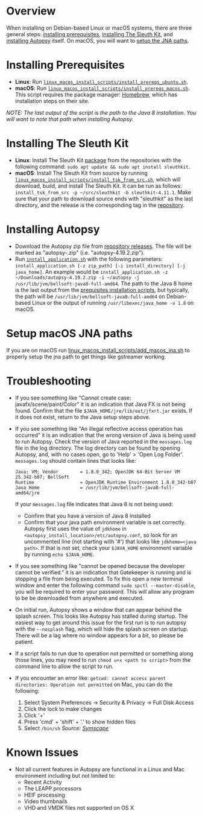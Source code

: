 # Overview

When installing on Debian-based Linux or macOS systems, there are three general steps: [installing prerequisites](#installing-prerequisites), [installing The Sleuth Kit](#installing-the-sleuth-kit), and [installing Autopsy](#installing-autopsy) itself.  On macOS, you will want to [setup the JNA paths](#setup-macos-jna-paths).

# Installing Prerequisites

- **Linux**: Run [`linux_macos_install_scripts/install_prereqs_ubuntu.sh`](./linux_macos_install_scripts/install_prereqs_ubuntu.sh).
- **macOS**: Run [`linux_macos_install_scripts/install_prereqs_macos.sh`](./linux_macos_install_scripts/install_prereqs_macos.sh).  This script requires the package manager: [Homebrew](https://brew.sh/), which has installation steps on their site.

*NOTE: The last output of the script is the path to the Java 8 installation.  You will want to note that path when installing Autopsy.*

# Installing The Sleuth Kit

- **Linux**: Install The Sleuth Kit [package](https://packages.ubuntu.com/search?suite=default&keywords=sleuthkit) from the repositories with the following command: `sudo apt update && sudo apt install sleuthkit`.
- **macOS**: Install The Sleuth Kit from source by running [`linux_macos_install_scripts/install_tsk_from_src.sh`](./linux_macos_install_scripts/install_tsk_from_src.sh), which will download, build, and install The Sleuth Kit.  It can be run as follows: `install_tsk_from_src -p ~/src/sleuthkit -b sleuthkit-4.11.1`.  Make sure that your path to download source ends with "sleuthkit" as the last directory, and the release is the corresponding tag in the [repository](https://github.com/sleuthkit/sleuthkit).

# Installing Autopsy

- Download the Autopsy zip file from [repository releases](https://github.com/sleuthkit/autopsy/releases).  The file will be marked as "autopsy-<release>.zip" (i.e. "autopsy-4.19.2.zip").
- Run [`install_application.sh`](./linux_macos_install_scripts/install_application.sh) with the following parameters: `install_application.sh [-z zip_path] [-i install_directory] [-j java_home]`.  An example would be `install_application.sh -z ~/Downloads/autopsy-4.19.2.zip -i ~/autopsy -j /usr/lib/jvm/bellsoft-java8-full-amd64`.  The path to the Java 8 home is the last output from the [prequisites installation scripts](#installing-prerequisites), but typically, the path will be `/usr/lib/jvm/bellsoft-java8-full-amd64` on Debian-based Linux or the output of running `/usr/libexec/java_home -v 1.8` on macOS.

# Setup macOS JNA paths
If you are on macOS run [linux_macos_install_scripts/add_macos_jna.sh](./linux_macos_install_scripts/add_macos_jna.sh) to properly setup the jna path to get things like gstreamer working.

# Troubleshooting
- If you see something like "Cannot create case: javafx/scene/paint/Color" it is an indication that Java FX
  is not being found.  Confirm that the file `$JAVA_HOME/jre/lib/ext/jfxrt.jar` exists. If it does not exist, return to the Java
  setup steps above.
- If you see something like "An illegal reflective access operation has occurred" it is an indication that
  the wrong version of Java is being used to run Autopsy.
  Check the version of Java reported in the `messages.log` file in the log directory.  The log directory can be found by opening Autopsy, and, with no cases open, go to 'Help' > 'Open Log Folder'. `messages.log` should contain lines that looks like:
  ```
  Java; VM; Vendor        = 1.8.0_342; OpenJDK 64-Bit Server VM 25.342-b07; BellSoft
  Runtime                 = OpenJDK Runtime Environment 1.8.0_342-b07
  Java Home               = /usr/lib/jvm/bellsoft-java8-full-amd64/jre
  ```

  If your `messages.log` file indicates that Java 8 is not being used:
  - Confirm that you have a version of Java 8 installed
  - Confirm that your java path environment variable is set correctly.  Autopsy first uses the value of `jdkhome` in `<autopsy_install_location>/etc/autopsy.conf`, so look for an uncommented line (not starting with '#') that looks like `jdkhome=<java path>`.  If that is not set, check your `$JAVA_HOME` environment variable by running `echo $JAVA_HOME`.
- If you see something like "cannot be opened because the developer cannot be verified." it is an indication that Gatekeeper is running and is stopping a file from being executed.  To fix this open a new terminal window and enter the following command `sudo spctl --master-disable`, you will be required to enter your password.  This will allow any program to be be downloaded from anywhere and executed.
- On initial run, Autopsy shows a window that can appear behind the splash screen.  This looks like Autopsy has stalled during startup.  The easiest way to get around this issue for the first run is to run autopsy with the `--nosplash` flag, which will hide the splash screen on startup.  There will be a lag where no window appears for a bit, so please be patient.
- If a script fails to run due to operation not permitted or something along those lines, you may need to run `chmod u+x <path to script>` from the command line to allow the script to run.
- If you encounter an error like: `getcwd: cannot access parent directories: Operation not permitted` on Mac, you can do the following:
  1. Select System Preferences -> Security & Privacy -> Full Disk Access
  2. Click the lock to make changes
  3. Click '+'
  4. Press 'cmd' + 'shift' + '.' to show hidden files
  5. Select `/bin/sh`
  *Source: [Symscape](https://www.symscape.com/node/1727)*

# Known Issues
- Not all current features in Autopsy are functional in a Linux and Mac environment including but not limited to:
  - Recent Activity
  - The LEAPP processors
  - HEIF processing
  - Video thumbnails
  - VHD and VMDK files not supported on OS X
